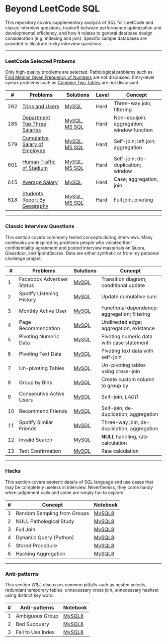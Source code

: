 # Beyond LeetCode SQL
This repository covers supplementary analysis of SQL for LeetCode and classic interview questions, tradeoff between performance optimization and developmental efficiency, and how it relates to general database design consideration (e.g. indexing and join). Specific sample databases are provided to illustrate tricky interview questions.

---
### LeetCode Selected Probems
Only high-quality problems are selected. Pathological problems such as [Find Median Given Frequency of Numbers](https://leetcode.com/problems/find-median-given-frequency-of-numbers) are not discussed. Entry-level syntax problems such as [Combine Two Tables](https://leetcode.com/problems/combine-two-tables) are not discussed.

| \# | Problems | Solutions | Level | Concept |
|----|----------|-----------|------| --------|
| 262 | [Trips and Users](https://leetcode.com/problems/trips-and-users/) | [MySQL](./LeetCode/262_Trips_and_Users/README.md) | Hard | Three-way join; filtering |
| 185 | [Department Top Three Salaries](https://leetcode.com/problems/department-top-three-salaries) | [MySQL, MS SQL](./LeetCode/185_Department_Top_Three_Salaries/README.md) | Hard | Non-equijoin; aggregation; window function |
| 579 | [Cumulative Salary of Employee](https://leetcode.com/problems/find-cumulative-salary-of-an-employee/) | [MySQL, MS SQL](./LeetCode/579_Find_Cumulative_Salary_of_an_Employee/README.md) | Hard | Self-join; left join; aggregation | 
| 601 | [Human Traffic of Stadium](https://leetcode.com/problems/human-traffic-of-stadium/) | [MySQL, MS SQL](./LeetCode/601_Human_Traffic_of_Stadium/README.md) | Hard | Self-join; de-duplication; window |
| 615 | [Average Salary](https://leetcode.com/problems/average-salary-departments-vs-company/) | [MySQL](./LeetCode/615_Average_Salary/README.md) | Hard | Case; aggregation, join |
| 618 | [Students Report By Geography](https://leetcode.com/problems/students-report-by-geography/) | [MySQL, MS SQL](./LeetCode/618_Students_Report_by_Geography/README.md) | Hard | Full join, pivoting |

---
### Classic Interview Questions
This section covers commonly tested concepts during interviews. Many notebooks are inspired by problems people who violated their confidentiality agreement and posted interview masterials on Quora, Glassdoor, and 1point3acres. Data are either synthetic or from my personal challenge project.

| \# | Problems 					| Solutions 												   | Concept 										  |
|----|------------------------------|--------------------------------------------------------------|--------------------------------------------------|
| 1 | Facebook Advertiser Status 	| [MySQL](./Interview/01_Facebook_Advertiser_Status/README.md) | Transition diagram; conditional update|
| 2 | Spotify Listening History 	| [MySQL](./Interview/02_Spotify_Listening_History/README.md)  | Update cumulative sum |
| 3 | Monthly Active User 			| [MySQL](./Interview/03_Monthly_Active_User/README.md) 	   | Functional dependency; aggregation; filtering |
| 4 | Page Recommendation 			| [MySQL](./Interview/04_Page_Recommendation/README.md) 	   | Undirected edge; aggregation; existance |
| 5 | Pivoting Numeric Data 		| [MySQL](./Interview/05_Pivoting_Numeric_Data/README.md) 	   | Pivoting numeric data with case statement |
| 6 | Pivoting Text Data 			| [MySQL](./Interview/06_Pivoting_Text_Data/README.md) 		   | Pivoting text data with self-join |
| 7 | Un-pivoting Tables 			| [MySQL](./Interview/07_Unpivoting_Tables/README.md) 		   | Un-pivoting tables using cross-join |
| 8 | Group by Bins 				| [MySQL](./Interview/08_Group_by_Bins/README.md) 			   | Create custom column to group by |
| 9 | Consecutive Active Users 		| [MySQL](./Interview/09_Consecutive_Active_Users/README.md)   | Self-join, *LAG()* |
|10 | Recommend Friends 			| [MySQL](./Interview/10_Spotify_Recommend_Friend/README.md)   | Self-join, de-duplication, aggregation |
|11 | Spotify Similar Friends 		| [MySQL](./Interview/11_Spotify_Similar_Friends/README.md)    | Three-way join, de-duplication, aggregation |
|12 | Invalid Search				| [MySQL](./Interview/12_Invalid_Search/README.md)    		   | __NULL__ handling, rate calculation |
|13 | Text Confirmation				| [MySQL](./Interview/13_Text_Confirmation/README.md)          | Rate calculation |

---
### Hacks
This section covers esoteric details of SQL language and use cases that may be completely useless in interview. Nevertheless, they come handy when judgement calls and some are simply fun to explore.

| \# | Concept                          | Notebook    							  | 
|----|----------------------------------|-----------------------------------------|
| 1  | Random Sampling from Groups      | [MySQL8](./Hacks/01_Random_Sampling)    |
| 2  | NULL Pathological Study          | [MySQL8](./Hacks/02_NULL_pathology)     |
| 3  | Full Join    	                | [MySQL8](./Hacks/03_Full_Join)    	  |
| 4  | Dynamic Query (Python) 		    | [MySQL8](./Hacks/04_Dynamic_Query)      |
| 5  | Stored Procedure 	            | [MySQL8](./Hacks/05_Stored_Precesure)   |
| 6  | Hacking Aggregation 	            | [MySQL8](./Hacks/06_Hacking_Aggregation)|

---
### Anti-patterns
This section *WILL* discusses common pitfalls such as nested selects, redundant temporary tables, unnecessary cross join, unnecessary hashset using distinct key word. 

| \# | Anti-patterns                    | Notebook    							  					  | 
|----|----------------------------------|-------------------------------------------------------------|
| 1  | Ambiguous Group 			        | [MySQL8](./Anti_Patterns/01_Ambiguous_Group)                |
| 2  | Bad Subquery 		            | [MySQL8](./Anti_Patterns/02_Bad_Subquery)  				  |
| 3  | Fail to Use Index                | [MySQL8](./Anti_Patterns/03_Fail_to_Use_Index) 			  |
